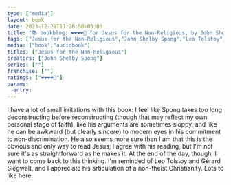 ```yaml
---
type: ["media"]
layout: book
date: 2023-12-29T11:26:50-05:00
title: "📚 bookblog: ❤️❤️❤️❤️🖤 for Jesus for the Non-Religious, by John Shelby Spong"
tags: ["Jesus for the Non-Religious","John Shelby Spong","Leo Tolstoy","Gérard Siegwalt","non-theism"]
media: ["book","audiobook"]
titles: ["Jesus for the Non-Religious"]
creators: ["John Shelby Spong"]
series: [""]
franchise: [""]
ratings: ["❤️❤️❤️❤️🖤"]
params:
  entry:
---
```


I have a lot of small irritations with this book: I feel like Spong takes too long deconstructing before reconstructing (though that may reflect my own personal stage of faith), like his arguments are sometimes sloppy, and like he can be awkward (but clearly sincere) to modern eyes in his commitment to non-discrimination. He also seems more sure than I am that this is the obvious and only way to read Jesus; I agree with his reading, but I'm not sure it's as straightforward as he makes it. At the end of the day, though, I want to come back to this thinking. I'm reminded of Leo Tolstoy and Gérard Siegwalt, and I appreciate his articulation of a non-theist Christianity. Lots to like here.
